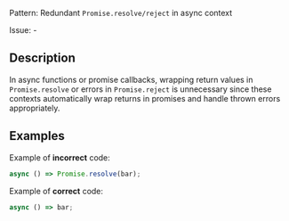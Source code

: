 Pattern: Redundant `Promise.resolve/reject` in async context

Issue: -

## Description

In async functions or promise callbacks, wrapping return values in `Promise.resolve` or errors in `Promise.reject` is unnecessary since these contexts automatically wrap returns in promises and handle thrown errors appropriately.

## Examples

Example of **incorrect** code:
```javascript
async () => Promise.resolve(bar);
```

Example of **correct** code:
```javascript
async () => bar;
```